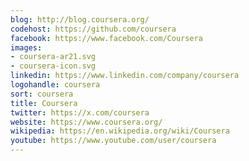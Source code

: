 ```yaml
---
blog: http://blog.coursera.org/
codehost: https://github.com/coursera
facebook: https://www.facebook.com/Coursera
images:
- coursera-ar21.svg
- coursera-icon.svg
linkedin: https://www.linkedin.com/company/coursera
logohandle: coursera
sort: coursera
title: Coursera
twitter: https://x.com/coursera
website: https://www.coursera.org/
wikipedia: https://en.wikipedia.org/wiki/Coursera
youtube: https://www.youtube.com/user/coursera
---
```

